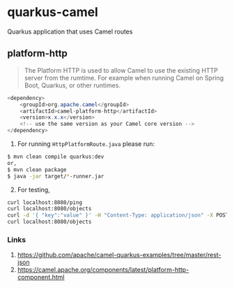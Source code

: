 # quarkus-camel
Quarkus application that uses Camel routes

## platform-http
> The Platform HTTP is used to allow Camel to use the existing HTTP server from the rumtime. For example when running Camel on Spring Boot, Quarkus, or other runtimes.

```java
<dependency>
    <groupId>org.apache.camel</groupId>
    <artifactId>camel-platform-http</artifactId>
    <version>x.x.x</version>
    <!-- use the same version as your Camel core version -->
</dependency>
```

1. For running `HttpPlatformRoute.java` please run:
```bash
$ mvn clean compile quarkus:dev
or,
$ mvn clean package
$ java -jar target/*-runner.jar
```
2. For testing,
```bash
curl localhost:8080/ping
curl localhost:8080/objects
curl -d '{ "key":"value" }' -H "Content-Type: application/json" -X POST localhost:8080/objects 
curl localhost:8080/objects
``` 

### Links
1. https://github.com/apache/camel-quarkus-examples/tree/master/rest-json
2. https://camel.apache.org/components/latest/platform-http-component.html